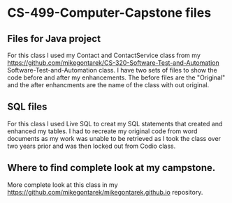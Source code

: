 # CS-499-Computer-Capstone files
## Files for Java project

For this class I used my Contact and ContactService class from my https://github.com/mikegontarek/CS-320-Software-Test-and-Automation Software-Test-and-Automation class.  I have two sets of files to show the code before and after my enhancements.  The before files are the "Original" and the after enhancments are the name of the class with out original. 

## SQL files

For this class I used Live SQL to creat my SQL statements that created and enhanced my tables.  I had to recreate my original code from word documents as my work was unable to be retrieved as I took the class over two years prior and was then locked out from Codio class.

## Where to find complete look at my campstone.  

More complete look at this class in my https://github.com/mikegontarek/mikegontarek.github.io repository. 
